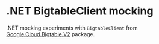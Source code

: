 # .NET BigtableClient mocking

.NET mocking experiments with `BigtableClient` from [Google.Cloud.Bigtable.V2](https://www.nuget.org/packages/Google.Cloud.Bigtable.V2/) package.